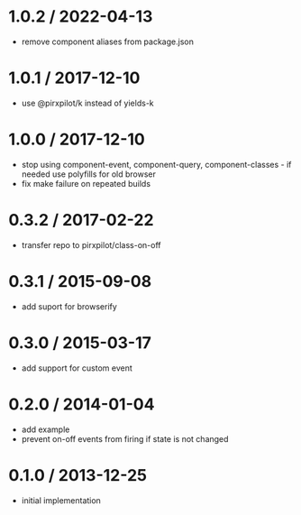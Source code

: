 
1.0.2 / 2022-04-13
==================

 * remove component aliases from package.json

1.0.1 / 2017-12-10
==================

 * use @pirxpilot/k instead of yields-k

1.0.0 / 2017-12-10
==================

 * stop using component-event, component-query, component-classes - if needed use polyfills for old browser
 * fix make failure on repeated builds

0.3.2 / 2017-02-22
==================

 * transfer repo to pirxpilot/class-on-off

0.3.1 / 2015-09-08
==================

 * add suport for browserify

0.3.0 / 2015-03-17
==================

 * add support for custom event

0.2.0 / 2014-01-04
==================

 * add example
 * prevent on-off events from firing if state is not changed

0.1.0 / 2013-12-25
==================

 * initial implementation
